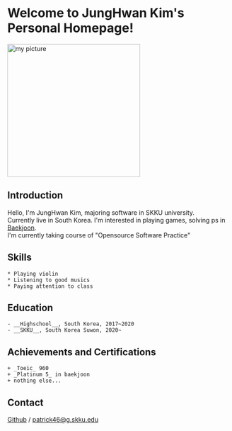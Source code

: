 # __Welcome to JungHwan Kim's Personal Homepage!__

<img src = "./figure/picture" width="300px" height="300px" title="my picture"/>


## Introduction
Hello, I'm JungHwan Kim, majoring software in SKKU university. <br>
Currently live in South Korea. I'm interested in playing games, solving ps in [Baekjoon]. <br>
I'm currently taking course of "Opensource Software Practice" 

## Skills
    * Playing violin
    * Listening to good musics
    * Paying attention to class

## Education
    - __Highschool__, South Korea, 2017~2020
    - __SKKU__, South Korea Suwon, 2020~ 

## Achievements and Certifications
    + _Toeic_ 960
    + _Platinum 5_ in baekjoon
    + nothing else...

## Contact
[Github] / <patrick46@g.skku.edu> 

[GitHub]: https://github.com/Urvanage
[Baekjoon]: https://www.acmicpc.net/
